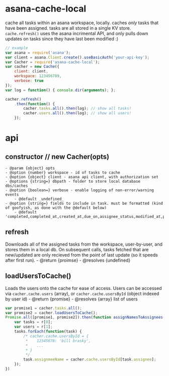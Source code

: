 # asana-cache-local
cache all tasks within an asana workspace, locally.  caches _only_ tasks that have been assigned.  tasks are all stored in a single KV store. `cache.refresh()` uses the asana incrimental API, and only pulls down updates on tasks since they have last been modified :)

```js
// example
var asana = require('asana');
var client = asana.Client.create().useBasicAuth('your-api-key');
var Cacher = require('asana-cache-local');
var cacher = new Cache({
    client: client,
    workspace: 123456789,
    verbose: true
});
var log = function() { console.dir(arguments); };

cacher.refresh()
    .then(function() {
        cacher.tasks.all().then(log); // show all tasks!
        cacher.users.all().then(log); // show all users!
    });
```

# api

## constructor // new Cacher(opts)
    - @param {object} opts
    - @option {number} workspace - id of tasks to cache
    - @option {object} client - asana api client, with authorization set
    - @options {string=} dbpath - folder to store local database dbs/caches
    - @option {boolean=} verbose - enable logging of non-error/warning events
        - @default _undefined_
    - @option {string=} fields to include in task. must be formatted (kind of goofyish, as done with the @default below)
        - @default 'completed,completed_at,created_at,due_on,assignee_status,modified_at,parent,notes,name'

## refresh
Downloads all of the assigned tasks from the workspace, user-by-user, and stores them in a local db.  On subsequent calls, tasks fetched that are new/updated are only recieved from the point of last update (so it speeds after first run).
    - @return {proimse}
    - @resolves {undefined}

## loadUsersToCache()
Loads the users onto the cache for ease of access.  Users can be accessed via `cacher.cache.users` (array), or `cacher.cache.usersById` (object indexed by user id)
    - @return {promise}
    - @resolves {array} list of users
```js
var promise1 = cacher.tasks.all();
var promise2 = cacher.loadUsersToCache();
Promise.all([promise1, promise2]).then(function assignNamesToAssignees(r) {
    var tasks = r[0];
    var users = r[1];
    tasks.forEach(function(task) {
        /* cacher.cache.usersById = {
         *    12345678: 'bill brasky',
         *    ...
         * }
         */
        task.assignmeeName = cacher.cache.usersById[task.assignee];
    });
})
```
